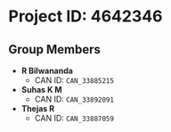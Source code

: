 # Project ID: 4642346

## Group Members

* **R Bilwananda**
    * CAN ID: `CAN_33885215`
* **Suhas K M**
    * CAN ID: `CAN_33892091`
* **Thejas R**
    * CAN ID: `CAN_33887059`
